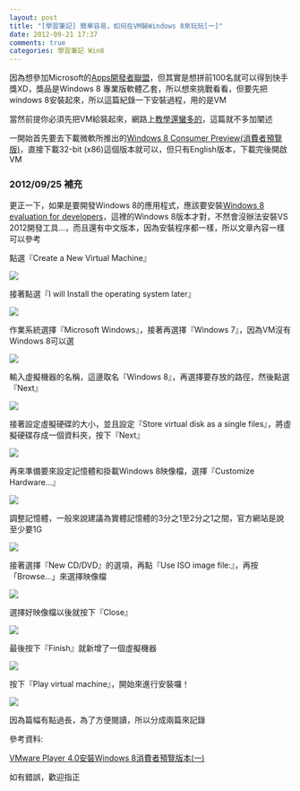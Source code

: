 ```yaml
---
layout: post
title: "[學習筆記] 簡單容易，如何在VM裝Windows 8來玩玩[一]"
date: 2012-09-21 17:37
comments: true
categories: 學習筆記 Win8
---
```


因為想參加Microsoft的<a href="http://www.microsoft.com/taiwan/promo/Win8AppFest/">Apps開發者聯盟</a>，但其實是想拼前100名就可以得到快手獎XD，獎品是Windows 8 專業版軟體乙套，所以想來挑戰看看，但要先把windows 8安裝起來，所以這篇紀錄一下安裝過程，用的是VM

<!--more-->

當然前提你必須先把VM給裝起來，網路上<a href="http://blog.xuite.net/yh96301/blog/53120472" target="_blank">教學還蠻多的</a>，這篇就不多加闡述

一開始首先要去下載微軟所推出的<a href="http://windows.microsoft.com/en-US/windows-8/iso" target="_blank">Windows 8 Consumer Preview(消費者預覽版)</a>，直接下載32-bit (x86)這個版本就可以，但只有English版本，下載完後開啟VM

### 2012/09/25 補充

更正一下，如果是要開發Windows 8的應用程式，應該要安裝<a href="http://msdn.microsoft.com/zh-TW/evalcenter/jj554510.aspx" target="_blank">Windows 8 evaluation for developers</a>，這裡的Windows 8版本才對，不然會沒辦法安裝VS 2012開發工具...，而且還有中文版本，因為安裝程序都一樣，所以文章內容一樣可以參考

點選『Create a New Virtual Machine』

<img src="https://lh5.googleusercontent.com/-otZSLwijQ0U/UFyf4XwFSyI/AAAAAAAABkc/FNIph_J7JHs/s657/1.jpg"  />

接著點選『I will Install the operating system later』

<img src="https://lh5.googleusercontent.com/-xeiYkr8fudM/UFyf8en7F3I/AAAAAAAABls/swewFIyCkmE/s659/2.jpg"  />

作業系統選擇『Microsoft Windows』，接著再選擇『Windows 7』，因為VM沒有Windows 8可以選

<img src="https://lh3.googleusercontent.com/-_Co3ZTLZ3bA/UFygAqiA5CI/AAAAAAAABm0/UixQmOxkxiU/s657/3.jpg"  />

輸入虛擬機器的名稱，這邊取名『Windows 8』，再選擇要存放的路徑，然後點選『Next』

<img src="https://lh4.googleusercontent.com/-KRAurNJRvLk/UFygBDKQoII/AAAAAAAABm8/YwQLP43AyUQ/s658/4.jpg"  />

接著設定虛擬硬碟的大小，並且設定『Store virtual disk as a single files』，將虛擬硬碟存成一個資料夾，按下『Next』

<img src="https://lh3.googleusercontent.com/-EO-2MBYjcEc/UFygBr6bmvI/AAAAAAAABnI/5JjNmotkvEw/s656/5.jpg"  />

再來準備要來設定記憶體和掛載Windows 8映像檔，選擇『Customize Hardware…』

<img src="https://lh4.googleusercontent.com/-nbky8ASN0ck/UFygBw-01wI/AAAAAAAABnE/dxdanwgZcjg/s660/6.jpg"  />

調整記憶體，一般來說建議為實體記憶體的3分之1至2分之1之間，官方網站是說至少要1G

<img src="https://lh5.googleusercontent.com/-btOEe35_ToI/UFygCdtCjwI/AAAAAAAABnY/P6JM4vBI9Nc/s656/7.jpg"  />

接著選擇『New CD/DVD』的選項，再點『Use ISO image file:』，再按「Browse…」來選擇映像檔

<img src="https://lh6.googleusercontent.com/-WxOQRqu4nF8/UFygCyaFR9I/AAAAAAAABng/uQc30JVd0Oo/s658/8.jpg"  />

選擇好映像檔以後就按下『Close』

<img src="https://lh4.googleusercontent.com/-v5ICos8qLUQ/UFygC-8bVNI/AAAAAAAABnc/9rp1LeXOO8I/s661/9.jpg"  />

最後按下『Finish』就新增了一個虛擬機器

<img src="https://lh6.googleusercontent.com/-5QYBPsTQNwA/UFyf4pX33AI/AAAAAAAABkg/5rhtXII6H1s/s657/10.jpg"  />

按下『Play virtual machine』，開始來進行安裝囉！

<img src="https://lh5.googleusercontent.com/-G0VcZ28gqbA/UFyf4laUtKI/AAAAAAAABkk/jvgPOqPFaOE/s659/11.jpg"  />

因為篇幅有點過長，為了方便閱讀，所以分成兩篇來記錄

參考資料:

<a href="http://blog.xuite.net/yh96301/blog/58183942" target="_blank">VMware Player 4.0安裝Windows 8消費者預覽版本(一)</a>

如有錯誤，歡迎指正

